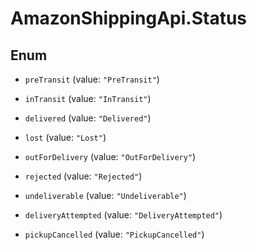 # AmazonShippingApi.Status

## Enum


* `preTransit` (value: `"PreTransit"`)

* `inTransit` (value: `"InTransit"`)

* `delivered` (value: `"Delivered"`)

* `lost` (value: `"Lost"`)

* `outForDelivery` (value: `"OutForDelivery"`)

* `rejected` (value: `"Rejected"`)

* `undeliverable` (value: `"Undeliverable"`)

* `deliveryAttempted` (value: `"DeliveryAttempted"`)

* `pickupCancelled` (value: `"PickupCancelled"`)


